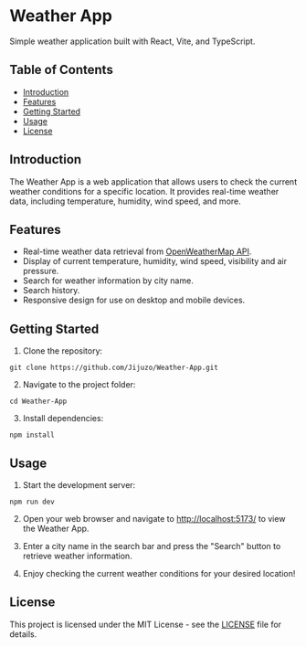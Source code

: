 # Weather App

Simple weather application built with React, Vite, and TypeScript.

## Table of Contents

- [Introduction](#introduction)
- [Features](#features)
- [Getting Started](#getting-started)
- [Usage](#usage)
- [License](#license)

## Introduction

The Weather App is a web application that allows users to check the current weather conditions for a specific location. It provides real-time weather data, including temperature, humidity, wind speed, and more.

## Features

- Real-time weather data retrieval from <a href="https://openweathermap.org/api">OpenWeatherMap API</a>.
- Display of current temperature, humidity, wind speed, visibility and air pressure.
- Search for weather information by city name.
- Search history.
- Responsive design for use on desktop and mobile devices.

## Getting Started

1. Clone the repository:

`git clone https://github.com/Jijuzo/Weather-App.git`

2. Navigate to the project folder:

`cd Weather-App`

3. Install dependencies:

`npm install`

## Usage

1. Start the development server:

`npm run dev`

2. Open your web browser and navigate to [http://localhost:5173/](http://localhost:5173/) to view the Weather App.

3. Enter a city name in the search bar and press the "Search" button to retrieve weather information.

4. Enjoy checking the current weather conditions for your desired location!

## License

This project is licensed under the MIT License - see the [LICENSE](LICENSE) file for details.
